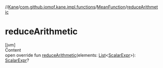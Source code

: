 //[Kane](../../index.md)/[com.github.jomof.kane.impl.functions](../index.md)/[MeanFunction](index.md)/[reduceArithmetic](reduce-arithmetic.md)



# reduceArithmetic  
[jvm]  
Content  
open override fun [reduceArithmetic](reduce-arithmetic.md)(elements: [List](https://kotlinlang.org/api/latest/jvm/stdlib/kotlin.collections/-list/index.html)<[ScalarExpr](../../com.github.jomof.kane/-scalar-expr/index.md)>): [ScalarExpr](../../com.github.jomof.kane/-scalar-expr/index.md)?  



